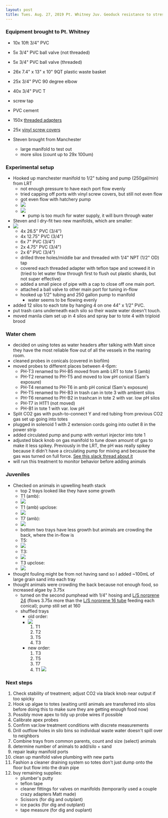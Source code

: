 ```yaml
---
layout: post
title: Tues. Aug. 27, 2019 Pt. Whitney Juv. Geoduck resistance to stress plans
---
```


### Equipment brought to Pt. Whitney

- 10x 10ft 3/4" PVC
- 5x 3/4" PVC ball valve (not threaded)
- 5x 3/4" PVC ball valve (threaded)
- 26x 7.4" x 13" x 10" 9QT plastic waste basket
- 25x 3/4" PVC 90 degree elbow
- 40x 3/4" PVC T
- screw tap
- PVC cement
- 150x [threaded adapters](https://www.usplastic.com/catalog/item.aspx?itemid=117424&catid=551)
- 25x [vinyl screw covers](https://www.widgetco.com/screw-thread-covers-protectors-8-1-2-white?gclid=EAIaIQobChMIn5XQ1oC25AIVRR6tBh3nTAuoEAQYASABEgLI4_D_BwE)

- Steven brought from Manchester
	- large manifold to test out
	- more silos (count up to 29x 100um)

### Experimental setup

- Hooked up manchester manifold to 1/2" tubing and pump (250gal/min) from LRT
	- not enough pressure to have each port flow evenly
	- tried capping off ports with vinyl screw covers, but still not even flow
	- got even flow with hatchery pump 
	- ![](https://drive.google.com/uc?export=view&id=1niUXuG6kP2ehCZTICk_xAhetKOoBqfD2)
	- ![](https://drive.google.com/uc?export=view&id=10M0q3Q8nVp_rFAuee1icLGnMZ3fXPgC_)
		- pump is too much for water supply, it will burn through water
- Steven and I dry-fit two new manifolds, which are smaller:
- ![](https://drive.google.com/uc?export=view&id=1dV18Sej7HPdIaePTjg5qyj7GGjMa4845)
	- 4x 26.5" PVC (3/4")
	- 4x 12.75" PVC (3/4")
	- 6x 7" PVC (3/4")
	- 2x 4.75" PVC (3/4")
	- 2x 6" PVC (3/4")
	- drilled three holes/middle bar and threaded with 1/4" NPT (1/2" OD) tap
	- covered each threaded adapter with teflon tape and screwed it in (tried to let water flow through first to flush out plastic shards, but not super effective)
	- added a small piece of pipe with a cap to close off one main port. 
	- attached a ball valve to other main port for tuning in-flow
	- hooked up 1/2" tubing and 250 gallon pump to manifold
		- water seems to be flowing evenly 
- added 12 silos to each tote by hanging 4 on one 44" x 1/2" PVC.
- put trash cans underneath each silo so their waste water doesn't touch.
- moved manila clam set up in 4 silos and spray bar to tote 4 with triploid brood

### Water chem

- decided on using totes as water headers after talking with Matt since they have the most reliable flow out of all the vessels in the rearing room. 
- cleaned probes in conicals (covered in biofilm)
- moved probes to different places between 4-6pm:
	- PH-T3 renamed to PH-B5 moved from amb LRT to tote 5 (amb)
	- PH-T2 renamed to PH-T5 and moved to low pH conical (Sam's exposure)
	- PH-T4 renamed to PH-T6 in amb pH conical (Sam's exposure)
	- PH-T5 renamed to PH-B3 in trash can in tote 3 with ambient silos
	- PH-T6 renamed to PH-B2 in trashcan in tote 2 with var. low pH silos
	- PH-T7 in H1T1 (not moved)
	- PH-B1 in tote 1 with var. low pH 
- Split CO2 gas with push-to-connect Y and red tubing from previous CO2 gas set up going into totes
- plugged in solenoid 1 with 2 extension cords going into outlet 8 in the power strip
- added circulated pump and pump with venturi injector into tote 1
- adjusted black knob on gas manifold to tune down amount of gas to make it less spikey. Previously in the LRT, the pH was really spikey because it didn't have a circulating pump for mixing and because the gas was turned on full force. [See this slack thread about it](https://geoduckffar.slack.com/archives/CB277GTCN/p1566609553004200)
- will run this treatment to monitor behavior before adding animals 

### Juveniles

- Checked on animals in upwelling heath stack
	- top 2 trays looked like they have some growth
	- T1 (amb):
	- [![](https://drive.google.com/uc?export=view&id=1GhE086-6TojeapiQ9RutqaLOGsgafapG)](https://drive.google.com/open?id=1GhE086-6TojeapiQ9RutqaLOGsgafapG)
	- T1 (amb) upclose:
	- [![](https://drive.google.com/uc?export=view&id=1bCjOJs-upIsN79pEz2l0CEY8tzcd3jtw)](https://drive.google.com/open?id=1bCjOJs-upIsN79pEz2l0CEY8tzcd3jtw)
	- T7 (amb):
	- [![](https://drive.google.com/uc?export=view&id=1gX4W1dpwpLKPULq4COWngy6uPNXcNgqK)](https://drive.google.com/open?id=1gX4W1dpwpLKPULq4COWngy6uPNXcNgqK)
	- bottom two trays have less growth but animals are crowding the back, where the in-flow is
	- T5:
	- [![](https://drive.google.com/uc?export=view&id=1xKyjT4MxnxZcWWMtlETV8ztSBo-bJ3Mq)](https://drive.google.com/open?id=1xKyjT4MxnxZcWWMtlETV8ztSBo-bJ3Mq)
	- T3:
	- [![](https://drive.google.com/uc?export=view&id=1GRvmhFrcr6BwRPnSyKZmXHfvFoOgD-rE)](https://drive.google.com/open?id=1GRvmhFrcr6BwRPnSyKZmXHfvFoOgD-rE)
	- T3 upclose:
	- [![](https://drive.google.com/uc?export=view&id=1x21lCvZfqseQfeGYJGj5ihpa4y18O8nF)](https://drive.google.com/open?id=1x21lCvZfqseQfeGYJGj5ihpa4y18O8nF)
- thought fouling might be from not having sand so I added ~100mL of large grain sand into each tray
- thought animals were crowding the back because not enough food, so increased algae by 3.75x 
	- turned on the second pumphead with 1/4" hosing and [L/S norprene 24](https://www.coleparmer.com/i/masterflex-l-s-norprene-food-tubing-a60-f-l-s-24-50-ft/0640224) (flows 3.75x more than the [L/S norprene 16 tube](https://www.coleparmer.com/i/masterflex-l-s-norprene-food-tubing-a60-f-l-s-16-50-ft/0640216) feeding each conical); pump still set at 160
	- shuffled trays
		- old order:
		- [![](https://drive.google.com/uc?export=view&id=1bWVPmL_YaZsDbdmazGVOuNpbG3KLsB3H)](https://drive.google.com/open?id=1bWVPmL_YaZsDbdmazGVOuNpbG3KLsB3H)
			1. T1
			2. T2
			3. T5
			4. T3
		- new order:
			1. T3
			2. T5
			3. T7
			4. T1
[![](https://drive.google.com/uc?export=view&id=1wZbktBE8S9guaeYFGWqb-Rl4W24dygby)](https://drive.google.com/file/d/1wZbktBE8S9guaeYFGWqb-Rl4W24dygby/view?usp=sharing)  

### Next steps
1. Check stability of treatment; adjust CO2 via black knob near output if too spicky
2. Hook up algae to totes (waiting until animals are transferred into silos before doing this to make sure they are getting enough food now)
3. Possibly move apex to tidy up probe wires if possible
4. Calibrate apex probes
5. Confirm var.low treatment conditions with discrete measurements
6. Drill outflow holes in silo bins so individual waste water doesn't spill over to neighbors
7. Combine trays from common parents, count and size (select) animals
8. determine number of animals to add/silo + sand
9. repair leaky manifold ports
10. clean up manifold valve plumbing with new parts
11. Fashion a cleaner draining system so totes don't just dump onto the floor but flow into the drain pipe
12. buy remaining supplies:
	- plumber's putty
	- teflon tape
	- cleaner fittings for valves on manifolds (temporarily used a couple crazy adapters Matt made)
	- Scissors (for dig and outplant)
	- ice packs (for dig and outplant)
	- tape measure (for dig and ouplant)
